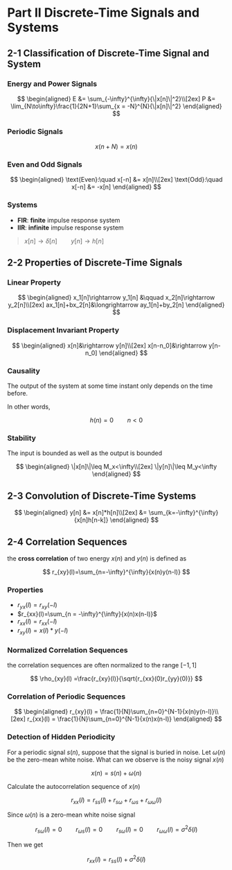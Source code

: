 # Part II Discrete-Time Signals and Systems

## 2-1 Classification of Discrete-Time Signal and System

### Energy and Power Signals

$$
\begin{aligned}
    E &= \sum_{-\infty}^{\infty}{\|x[n]\|^2}\\[2ex]
    P &= \lim_{N\to\infty}\frac{1}{2N+1}\sum_{x = -N}^{N}{\|x[n]\|^2}
\end{aligned}
$$

### Periodic Signals

$$
x(n+N) = x(n)
$$

### Even and Odd Signals

$$
\begin{aligned}
    \text{Even}:\quad x[-n] &= x[n]\\[2ex]
    \text{Odd}:\quad x[-n] &= -x[n]
\end{aligned}
$$

### Systems

- **FIR**: **finite** impulse response system
- **IIR**: **infinite** impulse response system

> $x[n]\to \delta[n]\qquad y[n]\to h[n]$

## 2-2 Properties of Discrete-Time Signals

### Linear Property

$$
\begin{aligned}
    x_1[n]\rightarrow y_1[n] &\qquad x_2[n]\rightarrow y_2[n]\\[2ex]
    ax_1[n]+bx_2[n]&\longrightarrow ay_1[n]+by_2[n]
\end{aligned}
$$

### Displacement Invariant Property

$$
\begin{aligned}
    x[n]&\rightarrow y[n]\\[2ex]
    x[n-n_0]&\rightarrow y[n-n_0]
\end{aligned}
$$

### Causality

The output of the system at some time instant only depends on the time before.

In other words,

$$
h(n) = 0\qquad n<0
$$

### Stability

The input is bounded as well as the output is bounded

$$
\begin{aligned}
    \|x[n]\|\leq M_x<\infty\\[2ex]
    \|y[n]\|\leq M_y<\infty
\end{aligned}
$$

## 2-3 Convolution of Discrete-Time Systems

$$
\begin{aligned}
    y[n] &= x[n]*h[n]\\[2ex]
         &= \sum_{k=-\infty}^{\infty}{x[n]h[n-k]}   
\end{aligned}
$$



## 2-4 Correlation Sequences

the **cross correlation** of two energy $x(n)$ and $y(n)$ is defined as 

$$
r_{xy}(l)=\sum_{n=-\infty}^{\infty}{x(n)y(n-l)}
$$


### Properties

- $r_{yx}(l) = r_{xy}(-l)$
- $r_{xx}(l)=\sum_{n = -\infty}^{\infty}{x(n)x(n-l)}$
- $r_{xx}(l)=r_{xx}(-l)$
- $r_{xy}(l)=x(l)*y(-l)$

### Normalized Correlation Sequences

the correlation sequences are often normalized to the range $[-1,1]$

$$
\rho_{xy}(l) =\frac{r_{xy}(l)}{\sqrt{r_{xx}(0)r_{yy}(0)}}
$$

### Correlation of Periodic Sequences

$$
\begin{aligned}
    r_{xy}(l) = \frac{1}{N}\sum_{n=0}^{N-1}{x(n)y(n-l)}\\[2ex]
    r_{xx}(l) = \frac{1}{N}\sum_{n=0}^{N-1}{x(n)x(n-l)}
\end{aligned}
$$

### Detection of Hidden Periodicity

For a periodic signal $s(n)$, suppose that the signal is buried in noise. Let $\omega(n)$ be the zero-mean white noise. What can we observe is the noisy signal $x(n)$

$$
x(n) = s(n)+\omega(n)
$$

Calculate the autocorrelation sequence of $x(n)$

$$
r_{xx}(l) = r_{ss}(l)+r_{s\omega}+r_{\omega s}+r_{\omega\omega}(l)
$$

Since $\omega(n)$ is a zero-mean white noise signal

$$
r_{s\omega}(l) = 0\qquad r_{\omega s}(l)=0 \qquad r_{s\omega}(l)=0\qquad r_{\omega\omega}(l) = \sigma^2\delta(l)
$$

Then we get

$$
r_{xx}(l) =r_{ss}(l)+\sigma^2\delta(l)
$$